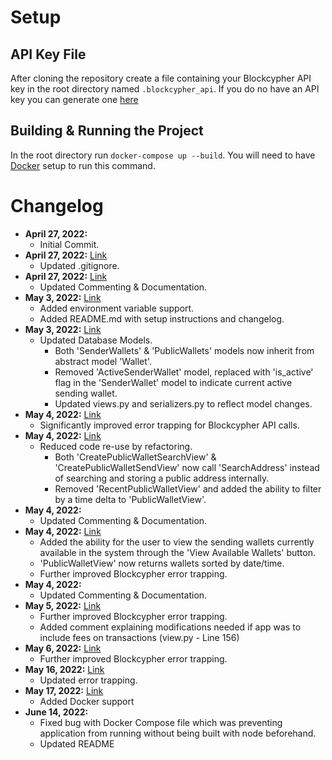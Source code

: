 # Setup

## API Key File
After cloning the repository create a file containing your Blockcypher API key in the root directory named `.blockcypher_api`. If you do no have an API key you can generate one [here](https://accounts.blockcypher.com/tokens)

## Building & Running the Project
In the root directory run `docker-compose up --build`. You will need to have [Docker](https://www.docker.com/products/docker-desktop/) setup to run this command.

# Changelog
- **April 27, 2022:**
  - Initial Commit.
- **April 27, 2022:** [Link](https://github.com/JacksonKeenan/BitcoinDemoApp/commit/224f2664d80128baa0e2390e7f7294d3b70fa99c)
  - Updated .gitignore.
- **April 27, 2022:** [Link](https://github.com/JacksonKeenan/BitcoinDemoApp/commit/90f05a68b71385306f311197bcfe455349bd43d7)
  - Updated Commenting & Documentation.
- **May 3, 2022:** [Link](https://github.com/JacksonKeenan/BitcoinDemoApp/commit/1e826233aa932123fc81fc1a7c1be232ad9ce5af)
  - Added environment variable support.
  - Added README.md with setup instructions and changelog.
- **May 3, 2022:** [Link](https://github.com/JacksonKeenan/BitcoinDemoApp/commit/12e4dcc59e703663494927acce4135ba9c8ae634)
  - Updated Database Models.
    - Both 'SenderWallets' & 'PublicWallets' models now inherit from abstract model 'Wallet'.
    - Removed 'ActiveSenderWallet' model, replaced with 'is_active' flag in the 'SenderWallet' model to indicate current active sending wallet.
    - Updated views.py and serializers.py to reflect model changes.
- **May 4, 2022:** [Link](https://github.com/JacksonKeenan/BitcoinDemoApp/commit/8cf48053549928485279be35c15a07e6e9c1d14f)
  - Significantly improved error trapping for Blockcypher API calls.
- **May 4, 2022:** [Link](https://github.com/JacksonKeenan/BitcoinDemoApp/commit/fab31d8c473b57e1718c38f82a04f9a51a8182e3)
  - Reduced code re-use by refactoring.
    - Both 'CreatePublicWalletSearchView' & 'CreatePublicWalletSendView' now call 'SearchAddress' instead of searching and storing a public address internally.
    - Removed  'RecentPublicWalletView' and added the ability to filter by a time delta to 'PublicWalletView'.
- **May 4, 2022:**
    - Updated Commenting & Documentation.
- **May 4, 2022:** [Link](https://github.com/JacksonKeenan/BitcoinDemoApp/commit/3b665ff14f687516a440fb81ecb4e7afed1fe6df)
  - Added the ability for the user to view the sending wallets currently available in the system through the 'View Available Wallets' button.
  - 'PublicWalletView' now returns wallets sorted by date/time.
  - Further improved Blockcypher error trapping.
- **May 4, 2022:**
  - Updated Commenting & Documentation.
- **May 5, 2022:** [Link](https://github.com/JacksonKeenan/BitcoinDemoApp/commit/d4c48edf5b8edabe432224ac6813dcd4cf7dd4a5)
  - Further improved Blockcypher error trapping.
  - Added comment explaining modifications needed if app was to include fees on transactions (view.py - Line 156)
- **May 6, 2022:** [Link](https://github.com/JacksonKeenan/BitcoinDemoApp/commit/c51e77e0dd762d9d30d7f3d05cd46c5c9bd754b3)
  - Further improved Blockcypher error trapping.
- **May 16, 2022:** [Link](https://github.com/JacksonKeenan/BitcoinDemoApp/commit/beb0d8010ec922395db7d2b93bfdc84224d5617f)
  - Updated error trapping.
- **May 17, 2022:** [Link](https://github.com/JacksonKeenan/BitcoinDemoApp/commit/b6506ad11f2512ce2e8a1043013d896dd541698c)
  - Added Docker support
- **June 14, 2022:**
  - Fixed bug with Docker Compose file which was preventing application from running without being built with node beforehand.
  - Updated README


